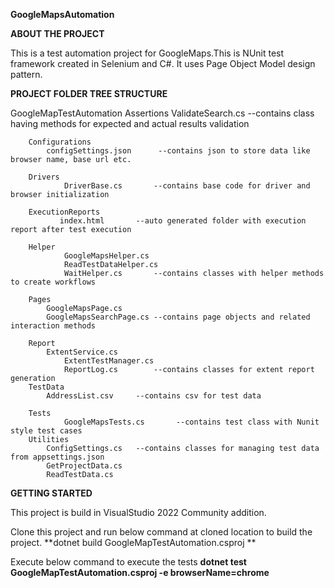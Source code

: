 **GoogleMapsAutomation**

**ABOUT THE PROJECT**

This is a test automation project for GoogleMaps.This is NUnit test framework created in Selenium and C#. It uses Page Object Model design pattern.

**PROJECT FOLDER TREE STRUCTURE**

GoogleMapTestAutomation
        Assertions
                ValidateSearch.cs 	--contains class having methods for expected and actual results validation  
        
        Configurations
        	configSettings.json      --contains json to store data like browser name, base url etc.
        
        Drivers 
                DriverBase.cs		--contains base code for driver and browser initialization
                
        ExecutionReports        
               index.html		--auto generated folder with execution report after test execution
               
        Helper                   
                GoogleMapsHelper.cs
              	ReadTestDataHelper.cs
              	WaitHelper.cs		--contains classes with helper methods to create workflows
               
        Pages
        	GoogleMapsPage.cs
           	GoogleMapsSearchPage.cs	--contains page objects and related interaction methods
            
        Report 
        	ExtentService.cs
               	ExtentTestManager.cs
               	ReportLog.cs		--contains classes for extent report generation
        TestData
        	AddressList.csv		--contains csv for test data
      
        Tests
                GoogleMapsTests.cs       --contains test class with Nunit style test cases
        Utilities   
        	ConfigSettings.cs	--contains classes for managing test data from appsettings.json
        	GetProjectData.cs
        	ReadTestData.cs	       	

**GETTING STARTED**

This project is build in VisualStudio 2022 Community addition.

Clone this project and run below command at cloned location to build the project.
**dotnet build GoogleMapTestAutomation.csproj **

Execute below command to execute the tests
**dotnet test GoogleMapTestAutomation.csproj -e browserName=chrome**
